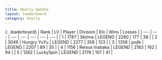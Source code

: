 ```yaml
---
title: Hourly Update
layout: leaderboard
category: hourly
---
```


{: .leaderboard}
| Rank | LV | Player | Division | Elo | Wins | Losses |
| --- | --- | --- | --- | --- | --- | --- |
| <span data-change="0">1</span> | 1787 | <span title="ID: 353063">Sktima</span> | LEGEND | <span data-change="0">2280</span> | <span data-change="0">177</span> | <span data-change="0">38</span> |
| <span data-change="0">2</span> | 3046 | <span title="ID: 164871">Hungry YuYu</span> | LEGEND | <span data-change="15">2277</span> | <span data-change="4">356</span> | <span data-change="0">123</span> |
| <span data-change="1">3</span> | 1356 | <span title="ID: 4783">pojlk</span> | LEGEND | <span data-change="0">2207</span> | <span data-change="0">89</span> | <span data-change="0">35</span> |
| <span data-change="-1">4</span> | 1156 | <span title="ID: 451068">Reisus Inabaka</span> | LEGEND | <span data-change="-31">2183</span> | <span data-change="2">162</span> | <span data-change="3">94</span> |
| <span data-change="0">5</span> | 1262 | <span title="ID: 498412">LuckySpin</span> | LEGEND | <span data-change="0">2178</span> | <span data-change="0">107</span> | <span data-change="0">41</span> |